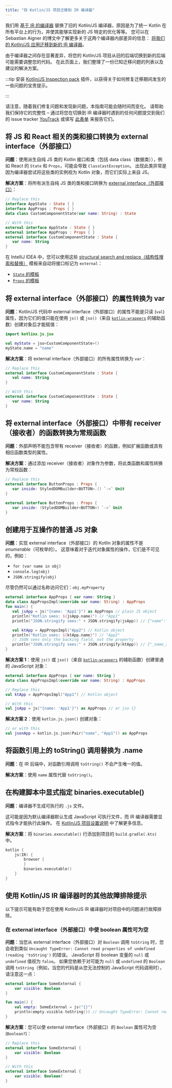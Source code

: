 ```yaml
---
title: "将 Kotlin/JS 项目迁移到 IR 编译器"
---
```

我们用 [基于 IR 的编译器](js-ir-compiler) 替换了旧的 Kotlin/JS 编译器，原因是为了统一 Kotlin 在所有平台上的行为，并使其能够实现新的 JS 特定的优化等等。
您可以在 Sebastian Aigner 的博文中了解更多关于这两个编译器内部差异的信息：
[将我们的 Kotlin/JS 应用迁移到新的 IR 编译器](https://dev.to/kotlin/migrating-our-kotlin-js-app-to-the-new-ir-compiler-3o6i)。

由于编译器之间存在显著差异，将您的 Kotlin/JS 项目从旧的后端切换到新的后端可能需要调整您的代码。
在此页面上，我们整理了一份已知迁移问题的列表以及建议的解决方案。

:::tip
安装 [Kotlin/JS Inspection pack](https://plugins.jetbrains.com/plugin/17183-kotlin-js-inspection-pack/) 插件，以获得关于如何修复迁移期间发生的一些问题的宝贵提示。

:::

请注意，随着我们修复问题和发现新问题，本指南可能会随时间而变化。
请帮助我们保持它的完整性 – 通过将您在切换到 IR 编译器时遇到的任何问题提交到我们的 issue tracker [YouTrack](https://kotl.in/issue) 或填写 [此表单](https://surveys.jetbrains.com/s3/ir-be-migration-issue) 来报告它们。

## 将 JS 和 React 相关的类和接口转换为 external interface（外部接口）

**问题**：使用派生自纯 JS 类的 Kotlin 接口和类（包括 data class（数据类）），例如 React 的 `State` 和 `Props`，可能会导致 `ClassCastException`。
出现此类异常是因为编译器尝试将这些类的实例视为 Kotlin 对象，而它们实际上来自 JS。

**解决方案**：将所有派生自纯 JS 类的类和接口转换为 [external interface（外部接口）](js-interop#external-interfaces)：

```kotlin
// Replace this
interface AppState : State { }
interface AppProps : Props { }
data class CustomComponentState(var name: String) : State
```

```kotlin
// With this
external interface AppState : State { }
external interface AppProps : Props { }
external interface CustomComponentState : State {
   var name: String
}
```

在 IntelliJ IDEA 中，您可以使用这些 [structural search and replace（结构性搜索和替换）](https://www.jetbrains.com/help/idea/structural-search-and-replace.html) 模板来自动将接口标记为 `external`：
* [`State` 的模板](https://gist.github.com/SebastianAigner/62119536f24597e630acfdbd14001b98)
* [`Props` 的模板](https://gist.github.com/SebastianAigner/a47a77f5e519fc74185c077ba12624f9)

## 将 external interface（外部接口）的属性转换为 var

**问题**：Kotlin/JS 代码中 external interface（外部接口）的属性不能是只读 (`val`) 属性，因为它们的值只能在使用 `js()` 或 `jso()`（来自 [`kotlin-wrappers`](https://github.com/JetBrains/kotlin-wrappers) 的辅助函数）创建对象后才能赋值：

```kotlin
import kotlinx.js.jso

val myState = jso<CustomComponentState>()
myState.name = "name"
```

**解决方案**：将 external interface（外部接口）的所有属性转换为 `var`：

```kotlin
// Replace this
external interface CustomComponentState : State {
   val name: String
}
```

```kotlin
// With this
external interface CustomComponentState : State {
   var name: String
}
```

## 将 external interface（外部接口）中带有 receiver（接收者）的函数转换为常规函数

**问题**：外部声明不能包含带有 receiver（接收者）的函数，例如扩展函数或具有相应函数类型的属性。

**解决方案**：通过添加 receiver（接收者）对象作为参数，将此类函数和属性转换为常规函数：

```kotlin
// Replace this
external interface ButtonProps : Props {
   var inside: StyledDOMBuilder<BUTTON>.() `->` Unit
}
```

```kotlin
external interface ButtonProps : Props {
   var inside: (StyledDOMBuilder<BUTTON>) `->` Unit
}
```

## 创建用于互操作的普通 JS 对象

**问题**：实现 external interface（外部接口）的 Kotlin 对象的属性不是 _enumerable_（可枚举的）。
这意味着对于迭代对象属性的操作，它们是不可见的，例如：
* `for (var name in obj)`
* `console.log(obj)`
* `JSON.stringify(obj)`

尽管仍然可以通过名称访问它们：`obj.myProperty`

```kotlin
external interface AppProps { var name: String }
data class AppPropsImpl(override var name: String) : AppProps
fun main() {
   val jsApp = js("{name: 'App1'}") as AppProps // plain JS object
   println("Kotlin sees: ${jsApp.name}") // "App1"
   println("JSON.stringify sees:" + JSON.stringify(jsApp)) // {"name":"App1"} - OK

   val ktApp = AppPropsImpl("App2") // Kotlin object
   println("Kotlin sees: ${ktApp.name}") // "App2"
   // JSON sees only the backing field, not the property
   println("JSON.stringify sees:" + JSON.stringify(ktApp)) // {"_name_3":"App2"}
}
```

**解决方案 1**：使用 `js()` 或 `jso()`（来自 [`kotlin-wrappers`](https://github.com/JetBrains/kotlin-wrappers) 的辅助函数）创建普通的 JavaScript 对象：

```kotlin
external interface AppProps { var name: String }
data class AppPropsImpl(override var name: String) : AppProps
```

```kotlin
// Replace this
val ktApp = AppPropsImpl("App1") // Kotlin object
```

```kotlin
// With this
val jsApp = js("{name: 'App1'}") as AppProps // or jso {}
```

**解决方案 2**：使用 `kotlin.js.json()` 创建对象：

```kotlin
// or with this
val jsonApp = kotlin.js.json(Pair("name", "App1")) as AppProps
```

## 将函数引用上的 toString() 调用替换为 .name

**问题**：在 IR 后端中，对函数引用调用 `toString()` 不会产生唯一的值。

**解决方案**：使用 `name` 属性代替 `toString()`。

## 在构建脚本中显式指定 binaries.executable()

**问题**：编译器不生成可执行的 `.js` 文件。

这可能是因为默认编译器默认生成 JavaScript 可执行文件，而 IR 编译器需要显式指令才能执行此操作。
在 [Kotlin/JS 项目设置说明](js-project-setup#execution-environments) 中了解更多信息。

**解决方案**：将 `binaries.executable()` 行添加到项目的 `build.gradle(.kts)` 中。

```kotlin
kotlin {
    js(IR) {
        browser {
        }
        binaries.executable()
    }
}
```

## 使用 Kotlin/JS IR 编译器时的其他故障排除提示

以下提示可能有助于您在使用 Kotlin/JS IR 编译器时对项目中的问题进行故障排除。

### 在 external interface（外部接口）中使 boolean 属性可为空

**问题**：当您从 external interface（外部接口）对 `Boolean` 调用 `toString` 时，您会收到类似 `Uncaught TypeError: Cannot read properties of undefined (reading 'toString')` 的错误。
JavaScript 将 boolean 变量的 `null` 或 `undefined` 值视为 `false`。
如果您依赖于对可能为 `null` 或 `undefined` 的 `Boolean` 调用 `toString`（例如，当您的代码是从您无法控制的 JavaScript 代码调用时），请注意这一点：

```kotlin
external interface SomeExternal {
    var visible: Boolean
}

fun main() {
    val empty: SomeExternal = js("{}")
    println(empty.visible.toString()) // Uncaught TypeError: Cannot read properties of undefined (reading 'toString')
}
```

**解决方案**：您可以使 external interface（外部接口）的 `Boolean` 属性可为空 (`Boolean?`)：

```kotlin
// Replace this
external interface SomeExternal {
    var visible: Boolean
}
```

```kotlin
// With this
external interface SomeExternal {
    var visible: Boolean?
}
```